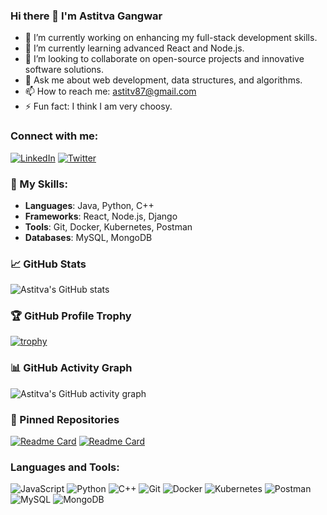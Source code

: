 ### Hi there 👋 I'm Astitva Gangwar

- 🔭 I’m currently working on enhancing my full-stack development skills.
- 🌱 I’m currently learning advanced React and Node.js.
- 👯 I’m looking to collaborate on open-source projects and innovative software solutions.
- 💬 Ask me about web development, data structures, and algorithms.
- 📫 How to reach me: astitv87@gmail.com
- ⚡ Fun fact: I think I am very choosy.

### Connect with me:
[![LinkedIn](https://img.shields.io/badge/LinkedIn-astitva0011-blue)](https://www.linkedin.com/in/astitva0011)
[![Twitter](https://img.shields.io/badge/Twitter-@Astitva0011-blue)](https://twitter.com/Astitva0011)

### 🚀 My Skills:
- **Languages**: Java, Python, C++
- **Frameworks**: React, Node.js, Django
- **Tools**: Git, Docker, Kubernetes, Postman
- **Databases**: MySQL, MongoDB

### 📈 GitHub Stats
![Astitva's GitHub stats](https://github-readme-stats.vercel.app/api?username=astitva0011&show_icons=true&theme=radical)

### 🏆 GitHub Profile Trophy
[![trophy](https://github-profile-trophy.vercel.app/?username=astitva0011&theme=onedark)](https://github.com/ryo-ma/github-profile-trophy)

### 📊 GitHub Activity Graph
![Astitva's GitHub activity graph](https://github-readme-activity-graph.cyclic.app/graph?username=astitva0011&theme=react-dark)

### 📌 Pinned Repositories
[![Readme Card](https://github-readme-stats.vercel.app/api/pin/?username=astitva0011&repo=forum&theme=radical)](https://github.com/astitva0011/forum)
[![Readme Card](https://github-readme-stats.vercel.app/api/pin/?username=astitva0011&repo=repository_name&theme=radical)](https://github.com/astitva0011/repository_name)

### Languages and Tools:
![JavaScript](https://img.shields.io/badge/JavaScript-323330?style=for-the-badge&logo=javascript&logoColor=F7DF1E)
![Python](https://img.shields.io/badge/Python-14354C?style=for-the-badge&logo=python&logoColor=white)
![C++](https://img.shields.io/badge/C++-00599C?style=for-the-badge&logo=cplusplus&logoColor=white)
![Git](https://img.shields.io/badge/Git-F05032?style=for-the-badge&logo=git&logoColor=white)
![Docker](https://img.shields.io/badge/Docker-2496ED?style=for-the-badge&logo=docker&logoColor=white)
![Kubernetes](https://img.shields.io/badge/Kubernetes-326CE5?style=for-the-badge&logo=kubernetes&logoColor=white)
![Postman](https://img.shields.io/badge/Postman-FF6C37?style=for-the-badge&logo=postman&logoColor=white)
![MySQL](https://img.shields.io/badge/MySQL-4479A1?style=for-the-badge&logo=mysql&logoColor=white)
![MongoDB](https://img.shields.io/badge/MongoDB-4EA94B?style=for-the-badge&logo=mongodb&logoColor=white)
